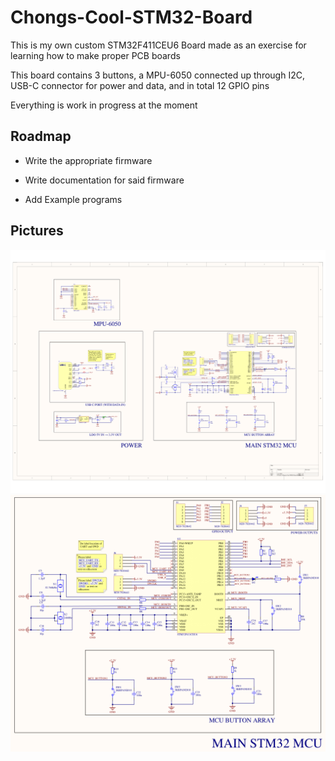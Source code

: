 # Chongs-Cool-STM32-Board

This is my own custom STM32F411CEU6 Board made as an exercise for learning how to make proper PCB boards

This board contains 3 buttons, a MPU-6050 connected up through I2C, USB-C connector for power and data, and in total 12 GPIO pins

Everything is work in progress at the moment
## Roadmap

- Write the appropriate firmware

- Write documentation for said firmware

- Add Example programs

## Pictures
![alt text](https://github.com/TheLimboMan/Chongs-Cool-STM32-Board/blob/main/Pictures/Chong's%20Cool%20STM32%20Full.png "Full Schematics")
![alt text](https://github.com/TheLimboMan/Chongs-Cool-STM32-Board/blob/main/Pictures/Chong's%20Cool%20STM32%20Main%20MPU.png "Main MPU")

